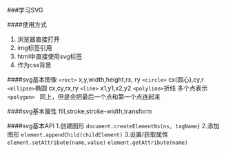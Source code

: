 ###学习SVG

####使用方式
1. 浏览器直接打开
2. img标签引用
3. html中直接使用svg标签
4. 作为css背景


####svg基本图像
`<rect>` x,y,width,height,rx, ry
`<circle>` cx(圆心),cy,r
`<ellipse>`椭圆 cx,cy,rx,ry
`<line>` x1,y1,x2,y2
`<polyline>`折线 多个点表示
`<polygon> ` 同上，但是会把最后一个点和第一个点连起来

####svg基本属性
fill,stroke,stroke-width,transform


####svg基本API
1.创建图形
`document.createElementNs(ns, tagName}`
2.添加图形
`element.appendChild(childElement)`
3.设置/获取属性
`element.setAttribute(name,value)`
`element.getAttribute(name)`
